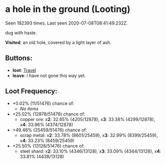 # a hole in the ground (Looting)

Seen 182393 times. Last seen 2020-07-08T08:41:49.232Z.

dug with haste.

**Visited**: an old hole, covered by a light layer of ash.

## Buttons:

- **loot**: [Travel](Travel-travel.md)
- **leave**: I have not gone this way yet.

## Loot Frequency:

- +0.02% (11/51476) chance of:
  - *No items*
- +25.02% (12878/51476) chance of:
  - copper ore: x**2**: 32.65% (4205/12878), x**3**: 33.38% (4299/12878), x**4**: 33.96% (4374/12878)
- +49.46% (25459/51476) chance of:
  - scrap metal: x**2**: 33.78% (8601/25459), x**3**: 32.99% (8399/25459), x**4**: 33.23% (8459/25459)
- +25.50% (13128/51476) chance of:
  - steel shard: x**2**: 33.10% (4346/13128), x**3**: 33.09% (4344/13128), x**4**: 33.81% (4438/13128)
